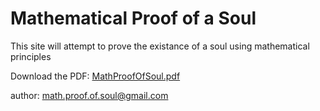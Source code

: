 # Mathematical Proof of a Soul
This site will attempt to prove the existance of a soul using mathematical principles


Download the PDF: [MathProofOfSoul.pdf](https://mathproofofsoul.github.io/Site/MathematicalProofOfASoul10.pdf)

author: math.proof.of.soul@gmail.com
